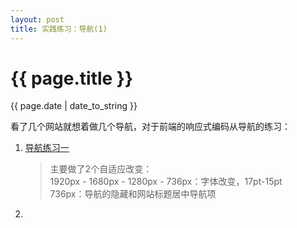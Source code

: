 ```yaml
---
layout: post
title: 实践练习：导航(1)
---
```


{{ page.title }}
================
<p class="meta">{{ page.date | date_to_string }}</p>

看了几个网站就想着做几个导航，对于前端的响应式编码从导航的练习：
1. [导航练习一](/demo/nav/practice-1/nav.html)
	>主要做了2个自适应改变：     
	>1920px - 1680px - 1280px - 736px：字体改变，17pt-15pt     
	>736px：导航的隐藏和网站标题居中导航项

2. 
































